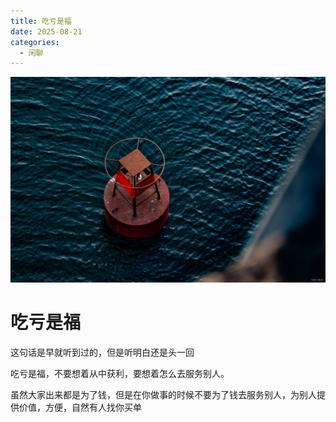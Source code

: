 ```yaml
---
title: 吃亏是福
date: 2025-08-21
categories:
  - 闲聊
---
```


![img](https://raw.githubusercontent.com/QinMou000/pic/main/6f2b920cd38b273e9349974209147fee.png)

# 吃亏是福

这句话是早就听到过的，但是听明白还是头一回

吃亏是福，不要想着从中获利，要想着怎么去服务别人。

虽然大家出来都是为了钱，但是在你做事的时候不要为了钱去服务别人，为别人提供价值，方便，自然有人找你买单

